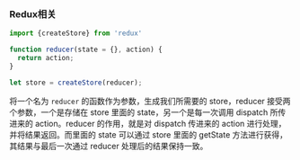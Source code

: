 ### Redux相关



```js
import {createStore} from 'redux'

function reducer(state = {}, action) {
  return action;
}

let store = createStore(reducer);
```



将一个名为 `reducer` 的函数作为参数，生成我们所需要的 store，reducer 接受两个参数，一个是存储在 store 里面的 state，另一个是每一次调用 dispatch 所传进来的 action。reducer 的作用，就是对 dispatch 传进来的 action 进行处理，并将结果返回。而里面的 state 可以通过 store 里面的 getState 方法进行获得，其结果与最后一次通过 reducer 处理后的结果保持一致。





 